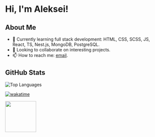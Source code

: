 # Hi, I'm Aleksei!

## About Me
- 🌱 Currently learning full stack development: HTML, CSS, SCSS, JS, React, TS, Nest.js, MongoDB, PostgreSQL.
- 👯 Looking to collaborate on interesting projects.
- 📫 How to reach me: [email](mailto:callmealexsam@gmail.com).

## GitHub Stats
![Top Languages](https://github-readme-stats.vercel.app/api/top-langs/?username=alekseisamoilov&layout=compact&theme=radical)

[![wakatime](https://wakatime.com/badge/user/a155ba27-64f5-45a5-a7c9-9f80867d6e28.svg)](https://wakatime.com/@a155ba27-64f5-45a5-a7c9-9f80867d6e28)



<img src="https://media.giphy.com/media/dxn6fRlTIShoeBr69N/giphy.gif" width="100">
